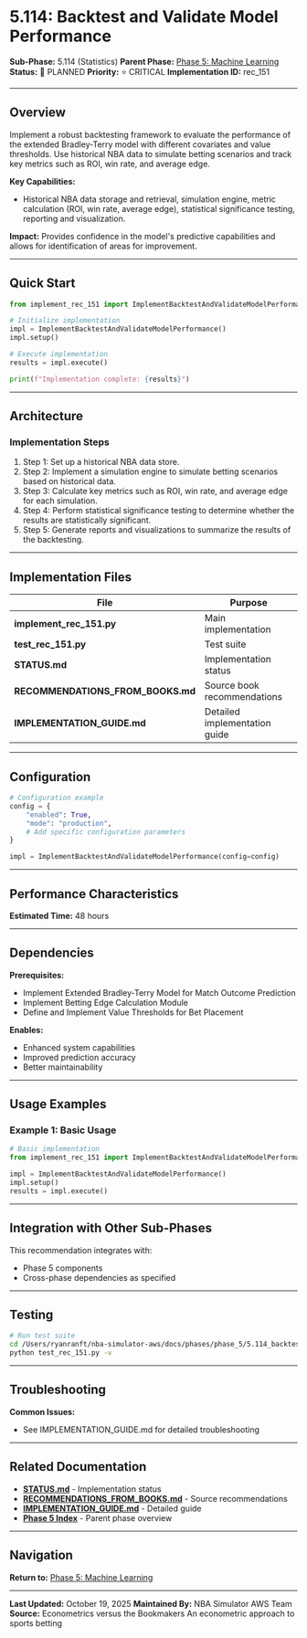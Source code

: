# 5.114: Backtest and Validate Model Performance

**Sub-Phase:** 5.114 (Statistics)
**Parent Phase:** [Phase 5: Machine Learning](../PHASE_5_INDEX.md)
**Status:** 🔵 PLANNED
**Priority:** ⭐ CRITICAL
**Implementation ID:** rec_151

---

## Overview

Implement a robust backtesting framework to evaluate the performance of the extended Bradley-Terry model with different covariates and value thresholds. Use historical NBA data to simulate betting scenarios and track key metrics such as ROI, win rate, and average edge.

**Key Capabilities:**
- Historical NBA data storage and retrieval, simulation engine, metric calculation (ROI, win rate, average edge), statistical significance testing, reporting and visualization.

**Impact:**
Provides confidence in the model's predictive capabilities and allows for identification of areas for improvement.

---

## Quick Start

```python
from implement_rec_151 import ImplementBacktestAndValidateModelPerformance

# Initialize implementation
impl = ImplementBacktestAndValidateModelPerformance()
impl.setup()

# Execute implementation
results = impl.execute()

print(f"Implementation complete: {results}")
```

---

## Architecture

### Implementation Steps

1. Step 1: Set up a historical NBA data store.
2. Step 2: Implement a simulation engine to simulate betting scenarios based on historical data.
3. Step 3: Calculate key metrics such as ROI, win rate, and average edge for each simulation.
4. Step 4: Perform statistical significance testing to determine whether the results are statistically significant.
5. Step 5: Generate reports and visualizations to summarize the results of the backtesting.

---

## Implementation Files

| File | Purpose |
|------|---------|
| **implement_rec_151.py** | Main implementation |
| **test_rec_151.py** | Test suite |
| **STATUS.md** | Implementation status |
| **RECOMMENDATIONS_FROM_BOOKS.md** | Source book recommendations |
| **IMPLEMENTATION_GUIDE.md** | Detailed implementation guide |

---

## Configuration

```python
# Configuration example
config = {
    "enabled": True,
    "mode": "production",
    # Add specific configuration parameters
}

impl = ImplementBacktestAndValidateModelPerformance(config=config)
```

---

## Performance Characteristics

**Estimated Time:** 48 hours

---

## Dependencies

**Prerequisites:**
- Implement Extended Bradley-Terry Model for Match Outcome Prediction
- Implement Betting Edge Calculation Module
- Define and Implement Value Thresholds for Bet Placement

**Enables:**
- Enhanced system capabilities
- Improved prediction accuracy
- Better maintainability

---

## Usage Examples

### Example 1: Basic Usage

```python
# Basic implementation
from implement_rec_151 import ImplementBacktestAndValidateModelPerformance

impl = ImplementBacktestAndValidateModelPerformance()
impl.setup()
results = impl.execute()
```

---

## Integration with Other Sub-Phases

This recommendation integrates with:
- Phase 5 components
- Cross-phase dependencies as specified

---

## Testing

```bash
# Run test suite
cd /Users/ryanranft/nba-simulator-aws/docs/phases/phase_5/5.114_backtest_and_validate_model_performance
python test_rec_151.py -v
```

---

## Troubleshooting

**Common Issues:**
- See IMPLEMENTATION_GUIDE.md for detailed troubleshooting

---

## Related Documentation

- **[STATUS.md](STATUS.md)** - Implementation status
- **[RECOMMENDATIONS_FROM_BOOKS.md](RECOMMENDATIONS_FROM_BOOKS.md)** - Source recommendations
- **[IMPLEMENTATION_GUIDE.md](IMPLEMENTATION_GUIDE.md)** - Detailed guide
- **[Phase 5 Index](../PHASE_5_INDEX.md)** - Parent phase overview

---

## Navigation

**Return to:** [Phase 5: Machine Learning](../PHASE_5_INDEX.md)

---

**Last Updated:** October 19, 2025
**Maintained By:** NBA Simulator AWS Team
**Source:** Econometrics versus the Bookmakers An econometric approach to sports betting
